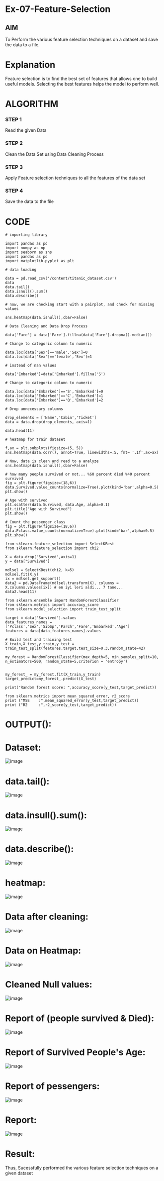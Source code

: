 # Ex-07-Feature-Selection
## AIM
To Perform the various feature selection techniques on a dataset and save the data to a file. 

# Explanation
Feature selection is to find the best set of features that allows one to build useful models.
Selecting the best features helps the model to perform well. 

# ALGORITHM
### STEP 1
Read the given Data
### STEP 2
Clean the Data Set using Data Cleaning Process
### STEP 3
Apply Feature selection techniques to all the features of the data set
### STEP 4
Save the data to the file


# CODE
```
# importing library

import pandas as pd
import numpy as np
import seaborn as sns
import pandas as pd
import matplotlib.pyplot as plt

# data loading

data = pd.read_csv('/content/titanic_dataset.csv')
data
data.tail()
data.isnull().sum()
data.describe()

# now, we are checking start with a pairplot, and check for missing values

sns.heatmap(data.isnull(),cbar=False)

# Data Cleaning and Data Drop Process

data['Fare'] = data['Fare'].fillna(data['Fare'].dropna().median())

# Change to categoric column to numeric

data.loc[data['Sex']=='male','Sex']=0
data.loc[data['Sex']=='female','Sex']=1

# instead of nan values

data['Embarked']=data['Embarked'].fillna('S')

# Change to categoric column to numeric

data.loc[data['Embarked']=='S','Embarked']=0
data.loc[data['Embarked']=='C','Embarked']=1
data.loc[data['Embarked']=='Q','Embarked']=2

# Drop unnecessary columns

drop_elements = ['Name','Cabin','Ticket']
data = data.drop(drop_elements, axis=1)

data.head(11)

# heatmap for train dataset

f,ax = plt.subplots(figsize=(5, 5))
sns.heatmap(data.corr(), annot=True, linewidths=.5, fmt= '.1f',ax=ax)

# Now, data is clean and read to a analyze
sns.heatmap(data.isnull(),cbar=False)

# how many people survived or not... %60 percent died %40 percent survived
fig = plt.figure(figsize=(18,6))
data.Survived.value_counts(normalize=True).plot(kind='bar',alpha=0.5)
plt.show()

# Age with survived
plt.scatter(data.Survived, data.Age, alpha=0.1)
plt.title("Age with Survived")
plt.show()

# Count the pessenger class
fig = plt.figure(figsize=(18,6))
data.Pclass.value_counts(normalize=True).plot(kind='bar',alpha=0.5)
plt.show()

from sklearn.feature_selection import SelectKBest
from sklearn.feature_selection import chi2

X = data.drop("Survived",axis=1)
y = data["Survived"]

mdlsel = SelectKBest(chi2, k=5)
mdlsel.fit(X,y)
ix = mdlsel.get_support()
data2 = pd.DataFrame(mdlsel.transform(X), columns = X.columns.values[ix]) # en iyi leri aldi... 7 tane...
data2.head(11)

from sklearn.ensemble import RandomForestClassifier
from sklearn.metrics import accuracy_score
from sklearn.model_selection import train_test_split

target = data['Survived'].values
data_features_names = ['Pclass','Sex','SibSp','Parch','Fare','Embarked','Age']
features = data[data_features_names].values

# Build test and training test
X_train,X_test,y_train,y_test = train_test_split(features,target,test_size=0.3,random_state=42)

my_forest = RandomForestClassifier(max_depth=5, min_samples_split=10, n_estimators=500, random_state=5,criterion = 'entropy')


my_forest_ = my_forest.fit(X_train,y_train)
target_predict=my_forest_.predict(X_test)

print("Random forest score: ",accuracy_score(y_test,target_predict))

from sklearn.metrics import mean_squared_error, r2_score
print ("MSE    :",mean_squared_error(y_test,target_predict))
print ("R2     :",r2_score(y_test,target_predict))
```
# OUTPUT():
# Dataset:
![image](https://github.com/Jeevithaelumalai/Ex-07-Feature-Selection/assets/118708245/a309a9b1-bce1-4e7d-88b9-a9a929c2c778)
# data.tail():
![image](https://github.com/Jeevithaelumalai/Ex-07-Feature-Selection/assets/118708245/4e824843-7f83-4f48-8dc4-20df9d620fb4)
# data.insull().sum():
![image](https://github.com/Jeevithaelumalai/Ex-07-Feature-Selection/assets/118708245/302d8fc6-8a6f-4d62-8340-5ab171a9a797)
# data.describe():
![image](https://github.com/Jeevithaelumalai/Ex-07-Feature-Selection/assets/118708245/1cf6f1b9-4383-4ad4-8cb5-22b943183425)
# heatmap:
![image](https://github.com/Jeevithaelumalai/Ex-07-Feature-Selection/assets/118708245/3ad0a2a8-4f38-47f7-9270-0badae96b6fc)
# Data after cleaning:
![image](https://github.com/Jeevithaelumalai/Ex-07-Feature-Selection/assets/118708245/7eb410dd-9904-4937-91ca-7524801963d5)
# Data on Heatmap:
![image](https://github.com/Jeevithaelumalai/Ex-07-Feature-Selection/assets/118708245/3e00af8a-4c93-4919-a2de-1ca8ff81bbfe)

# Cleaned Null values:
![image](https://github.com/Jeevithaelumalai/Ex-07-Feature-Selection/assets/118708245/6d2047aa-7546-466a-8f8a-dd7e595bdcf8)
# Report of (people survived & Died):
![image](https://github.com/Jeevithaelumalai/Ex-07-Feature-Selection/assets/118708245/85abee4c-6f76-4c0c-bf68-329e07ca5b31)

# Report of Survived People's Age:

![image](https://github.com/Jeevithaelumalai/Ex-07-Feature-Selection/assets/118708245/73d2acb4-384f-4a16-b440-04dcc41065e8)


# Report of pessengers:
![image](https://github.com/Jeevithaelumalai/Ex-07-Feature-Selection/assets/118708245/0cb0e292-4b35-49c9-b8f6-4456fa56a4b9)

# Report:
![image](https://github.com/Jeevithaelumalai/Ex-07-Feature-Selection/assets/118708245/626fd32b-4da7-466a-8f48-7dcab2db840c)

# Result:
Thus, Sucessfully performed the various feature selection techniques on a given dataset

